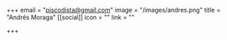 +++
email = "piscodista@gmail.com"
image = "/images/andres.png"
title = "Andrés Moraga"
[[social]]
icon = ""
link = ""

+++
